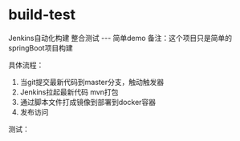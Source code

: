 # build-test
Jenkins自动化构建 整合测试 --- 简单demo  备注：这个项目只是简单的springBoot项目构建

具体流程：
1. 当git提交最新代码到master分支，触动触发器
2. Jenkins拉起最新代码 mvn打包
3. 通过脚本文件打成镜像到部署到docker容器
4. 发布访问


测试：

